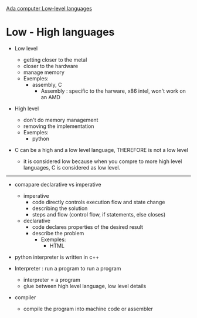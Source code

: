 [Ada computer Low-level languages](https://adacomputerscience.org/concepts/proglang_low_level?examBoard=aqa&stage=a_level)

# Low - High languages


- Low level
    - getting closer to the metal
    - closer to the hardware
    - manage memory
    - Exemples:
        - assembly, C
            - Assembly : specific to the harware, x86 intel, won't work on an AMD

- High level
    - don't do memory management
    - removing the implementation
    - Exemples:
        - python

- C can be a high and a low level language, THEREFORE is not a low level
    - it is considered low because when you compre to more high level languages, C is considered as low level.

---

- comapare declarative vs imperative
    - imperative
        - code directly controls execution flow and state change
        - describing the solution
        - steps and flow (control flow, if statements, else closes)
    - declarative
        - code declares properties of the desired result
        - describe the problem
            - Exemples:
                - HTML

- python interpreter is written in c++

- Interpreter : run a program to run a program
    - interpreter = a program
    - glue between high level language, low level details

- compiler
    - compile the program into machine code or assembler
